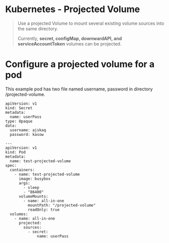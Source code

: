 # Kubernetes - Projected Volume

> Use a projected Volume to mount several existing volume sources into
> the same directory.
>
> Currently, **secret, configMap, downwardAPI, and serviceAccountToken**
> volumes can be projected.

Configure a projected volume for a pod
======================================

This example pod has two file named username, password in directory
/projected-volume.

``` {.sourceCode .yaml}
apiVersion: v1
kind: Secret
metadata:
  name: userPass
type: Opaque
data:
  username: ajskaq
  password: kasow

---
apiVersion: v1
kind: Pod
metadata:
  name: test-projected-volume
spec:
  containers:
    - name: test-projected-volume
      image: busybox
      args:
        - sleep
        - "86400"
      volumeMounts:
        - name: all-in-one
          mountPath: "/projected-volume"
          readOnly: true
  volumes:
    - name: all-in-one
      projected:
        sources:
          - secret:
              name: userPass
```

